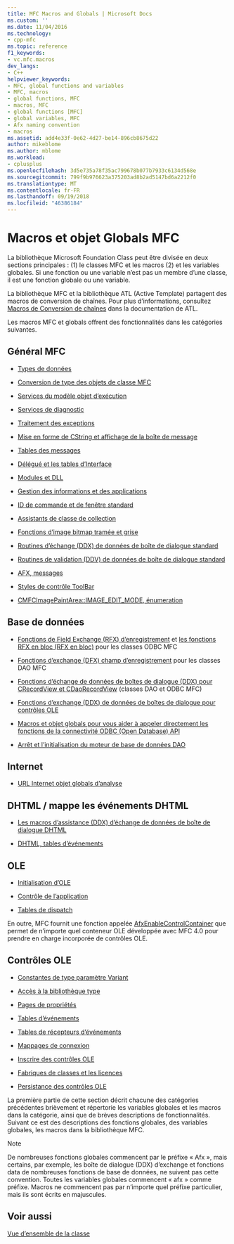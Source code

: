 ```yaml
---
title: MFC Macros and Globals | Microsoft Docs
ms.custom: ''
ms.date: 11/04/2016
ms.technology:
- cpp-mfc
ms.topic: reference
f1_keywords:
- vc.mfc.macros
dev_langs:
- C++
helpviewer_keywords:
- MFC, global functions and variables
- MFC, macros
- global functions, MFC
- macros, MFC
- global functions [MFC]
- global variables, MFC
- Afx naming convention
- macros
ms.assetid: add4e33f-0e62-4d27-be14-896cb8675d22
author: mikeblome
ms.author: mblome
ms.workload:
- cplusplus
ms.openlocfilehash: 3d5e735a78f35ac799678b077b7933c6134d568e
ms.sourcegitcommit: 799f9b976623a375203ad8b2ad5147bd6a2212f0
ms.translationtype: MT
ms.contentlocale: fr-FR
ms.lasthandoff: 09/19/2018
ms.locfileid: "46386184"
---
```

# <a name="mfc-macros-and-globals"></a>Macros et objet Globals MFC

La bibliothèque Microsoft Foundation Class peut être divisée en deux sections principales : (1) le classes MFC et les macros (2) et les variables globales. Si une fonction ou une variable n’est pas un membre d’une classe, il est une fonction globale ou une variable.

La bibliothèque MFC et la bibliothèque ATL (Active Template) partagent des macros de conversion de chaînes. Pour plus d’informations, consultez [Macros de Conversion de chaînes](../../atl/reference/string-conversion-macros.md) dans la documentation de ATL.

Les macros MFC et globals offrent des fonctionnalités dans les catégories suivantes.

## <a name="general-mfc"></a>Général MFC

- [Types de données](data-types-mfc.md)

- [Conversion de type des objets de classe MFC](type-casting-of-mfc-class-objects.md)

- [Services du modèle objet d’exécution](run-time-object-model-services.md)

- [Services de diagnostic](diagnostic-services.md)

- [Traitement des exceptions](exception-processing.md)

- [Mise en forme de CString et affichage de la boîte de message](cstring-formatting-and-message-box-display.md)

- [Tables des messages](message-map-macros-mfc.md)

- [Délégué et les tables d’Interface](delegate-and-interface-maps.md)

- [Modules et DLL](extension-dll-macros.md)

- [Gestion des informations et des applications](application-information-and-management.md)

- [ID de commande et de fenêtre standard](standard-command-and-window-ids.md)

- [Assistants de classe de collection](collection-class-helpers.md)

- [Fonctions d’image bitmap tramée et grise](gray-and-dithered-bitmap-functions.md)

- [Routines d’échange (DDX) de données de boîte de dialogue standard](standard-dialog-data-exchange-routines.md)

- [Routines de validation (DDV) de données de boîte de dialogue standard](standard-dialog-data-validation-routines.md)

- [AFX, messages](afx-messages.md)

- [Styles de contrôle ToolBar](toolbar-control-styles.md)

- [CMFCImagePaintArea::IMAGE_EDIT_MODE, énumeration](cmfcimagepaintarea-image-edit-mode-enumeration.md)


## <a name="database"></a>Base de données

- [Fonctions de Field Exchange (RFX) d’enregistrement](record-field-exchange-functions.md) et [les fonctions RFX en bloc (RFX en bloc)](record-field-exchange-functions.md) pour les classes ODBC MFC

- [Fonctions d’exchange (DFX) champ d’enregistrement](record-field-exchange-functions.md) pour les classes DAO MFC

- [Fonctions d’échange de données de boîtes de dialogue (DDX) pour CRecordView et CDaoRecordView](dialog-data-exchange-functions-for-crecordview-and-cdaorecordview.md) (classes DAO et ODBC MFC)

- [Fonctions d’exchange (DDX) de données de boîtes de dialogue pour contrôles OLE](dialog-data-exchange-functions-for-ole-controls.md)

- [Macros et objet globals pour vous aider à appeler directement les fonctions de la connectivité ODBC (Open Database) API](database-macros-and-globals.md)

- [Arrêt et l’initialisation du moteur de base de données DAO](dao-database-engine-initialization-and-termination.md)

## <a name="internet"></a>Internet

- [URL Internet objet globals d’analyse](internet-url-parsing-globals.md)

## <a name="dhtml--dhtml-event-maps"></a>DHTML / mappe les événements DHTML

- [Les macros d’assistance (DDX) d’échange de données de boîte de dialogue DHTML](ddx-dhtml-helper-macros.md)

- [DHTML, tables d’événements](dhtml-event-maps.md)

## <a name="ole"></a>OLE

- [Initialisation d’OLE](ole-initialization.md)

- [Contrôle de l’application](application-control.md)

- [Tables de dispatch](dispatch-maps.md)

En outre, MFC fournit une fonction appelée [AfxEnableControlContainer](ole-initialization.md#afxenablecontrolcontainer) que permet de n’importe quel conteneur OLE développée avec MFC 4.0 pour prendre en charge incorporée de contrôles OLE.

## <a name="ole-controls"></a>Contrôles OLE

- [Constantes de type paramètre Variant](variant-parameter-type-constants.md)

- [Accès à la bibliothèque type](type-library-access.md)

- [Pages de propriétés](property-pages-mfc.md)

- [Tables d’événements](event-maps.md)

- [Tables de récepteurs d’événements](event-sink-maps.md)

- [Mappages de connexion](connection-maps.md)

- [Inscrire des contrôles OLE](registering-ole-controls.md)

- [Fabriques de classes et les licences](class-factories-and-licensing.md)

- [Persistance des contrôles OLE](persistence-of-ole-controls.md)

La première partie de cette section décrit chacune des catégories précédentes brièvement et répertorie les variables globales et les macros dans la catégorie, ainsi que de brèves descriptions de fonctionnalités. Suivant ce est des descriptions des fonctions globales, des variables globales, les macros dans la bibliothèque MFC.

> [!NOTE]
>  De nombreuses fonctions globales commencent par le préfixe « Afx », mais certains, par exemple, les boîte de dialogue (DDX) d’exchange et fonctions data de nombreuses fonctions de base de données, ne suivent pas cette convention. Toutes les variables globales commencent « afx » comme préfixe. Macros ne commencent pas par n’importe quel préfixe particulier, mais ils sont écrits en majuscules.

## <a name="see-also"></a>Voir aussi

[Vue d’ensemble de la classe](../../mfc/class-library-overview.md)



